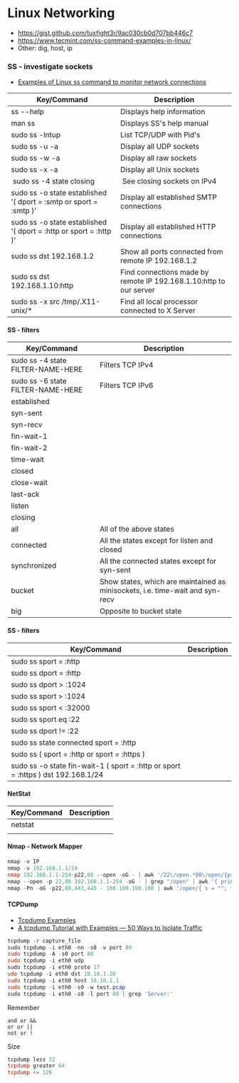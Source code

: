 # Linux Networking

- https://gist.github.com/tuxfight3r/9ac030cb0d707bb446c7
- https://www.tecmint.com/ss-command-examples-in-linux/
- Other: dig, host, ip

### SS - investigate sockets
- [Examples of Linux ss command to monitor network connections](https://www.binarytides.com/linux-ss-command/)

| Key/Command | Description |
| ----------- | ----------- |
| ss --help | Displays help information |
| man ss | Displays SS's help manual |
| sudo ss -lntup | List TCP/UDP  with Pid's |
| sudo ss -u -a | Display all UDP sockets |
| sudo ss -w -a | Display all raw sockets |
| sudo ss -x -a | Display all Unix sockets |
| sudo ss -4 state closing | See closing sockets on IPv4 |
| sudo ss -o state established '( dport = :smtp or sport = :smtp )' | Display all established SMTP connections |
| sudo ss -o state established '( dport = :http or sport = :http )' | Display all established HTTP connections |
| sudo ss dst 192.168.1.2 | Show all ports connected from remote IP 192.168.1.2 |
| sudo ss dst 192.168.1.10:http | Find connections made by remote IP 192.168.1.10:http to our server | 
| sudo ss -x src /tmp/.X11-unix/* | Find all local processor connected to X Server |

#### SS - filters
| Key/Command | Description |
| ----------- | ----------- |
| sudo ss -4 state FILTER-NAME-HERE | Filters TCP IPv4 |
| sudo ss -6 state FILTER-NAME-HERE | Filters TCP IPv6 |
| established | |
| syn-sent | |
| syn-recv | |
| fin-wait-1 | |
| fin-wait-2 | |
| time-wait | |
| closed | |
| close-wait | |
| last-ack | |
| listen | |
| closing | |
| all | All of the above states |
| connected | All the states except for listen and closed |
| synchronized | All the connected states except for syn-sent |
| bucket | Show states, which are maintained as minisockets, i.e. time-wait and syn-recv |
| big | Opposite to bucket state |

#### SS - filters
| Key/Command | Description |
| ----------- | ----------- |
| sudo ss  sport = :http |
| sudo ss  dport = :http |
| sudo ss  dport \> :1024 |
| sudo ss  sport \> :1024 |
| sudo ss sport \< :32000 |
| sudo ss  sport eq :22 |
| sudo ss  dport != :22 |
| sudo ss  state connected sport = :http |
| sudo ss \( sport = :http or sport = :https \) |
| sudo ss -o state fin-wait-1 \( sport = :http or sport = :https \) dst 192.168.1/24 |

#### NetStat
| Key/Command | Description |
| ----------- | ----------- |
| netstat | |
| | |

#### Nmap - Network Mapper
````powershell
nmap -v IP
nmap -v 192.168.1.1/24
nmap 192.168.1.1-254-p22,80 --open -oG - | awk '/22\/open.*80\/open/{print $2}'
nmap --open -p 22,80 192.168.1.1-254 -oG - | grep "/open" | awk '{ print $2 }'
nmap -Pn -oG -p22,80,443,445 - 100.100.100.100 | awk '/open/{ s = ""; for (i = 5; i <= NF-4; i++) s = s substr($i,1,length($i)-4) "\n"; print $2 " " $3 "\n" s}'
````

#### TCPDump
- [Tcpdump Examples](https://hackertarget.com/tcpdump-examples)
- [A tcpdump Tutorial with Examples — 50 Ways to Isolate Traffic](https://danielmiessler.com/study/tcpdump/)
````powershell
tcpdump -r capture_file
sudo tcpdump -i eth0 -nn -s0 -v port 80
sudo tcpdump -A -s0 port 80
sudo tcpdump -i eth0 udp
sudo tcpdump -i eth0 proto 17
udo tcpdump -i eth0 dst 10.10.1.20
sudo tcpdump -i eth0 host 10.10.1.1
sudo tcpdump -i eth0 -s0 -w test.pcap
sudo tcpdump -i eth0 -s0 -l port 80 | grep 'Server:'
````
Remember
````
and or &&
or or ||
not or !
````
Size
````powershell
tcpdump less 32
tcpdump greater 64
tcpdump <= 128
````

